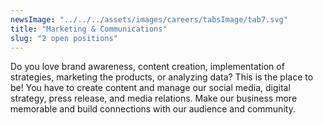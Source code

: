 ```yaml
---
newsImage: "../../../assets/images/careers/tabsImage/tab7.svg"
title: "Marketing & Communications"
slug: "2 open positions"
---
```


Do you love brand awareness, content creation, implementation of strategies, marketing the products, or analyzing data? This is the place to be! You have to create content and manage our social media, digital strategy, press release, and media relations. Make our business more memorable and build connections with our audience and community.

